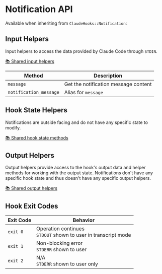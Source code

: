 # Notification API

Available when inheriting from `ClaudeHooks::Notification`:

## Input Helpers
Input helpers to access the data provided by Claude Code through `STDIN`.

[📚 Shared input helpers](COMMON.md#input-helpers)

| Method | Description |
|--------|-------------|
| `message` | Get the notification message content |
| `notification_message` | Alias for `message` |

## Hook State Helpers
Notifications are outside facing and do not have any specific state to modify.

[📚 Shared hook state methods](COMMON.md#hook-state-methods)

## Output Helpers
Output helpers provide access to the hook's output data and helper methods for working with the output state.
Notifications don't have any specific hook state and thus doesn't have any specific output helpers.

[📚 Shared output helpers](COMMON.md#output-helpers)

## Hook Exit Codes

| Exit Code | Behavior |
|-----------|----------|
| `exit 0` | Operation continues<br/>`STDOUT` shown to user in transcript mode |
| `exit 1` | Non-blocking error<br/>`STDERR` shown to user |
| `exit 2` | N/A<br/>`STDERR` shown to user only |
